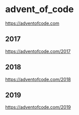 # advent_of_code
<https://adventofcode.com>

## 2017
<https://adventofcode.com/2017>

## 2018
<https://adventofcode.com/2018>

## 2019
<https://adventofcode.com/2019>
